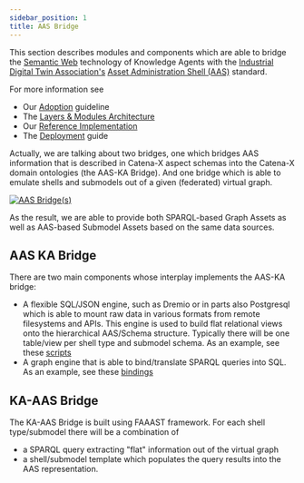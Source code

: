 ```yaml
---
sidebar_position: 1
title: AAS Bridge
---
```


This section describes modules and components which are able to bridge
the [Semantic Web](https://www.w3.org/standards/semanticweb/) technology of
Knowledge Agents with the [Industrial Digital Twin Association's](https://industrialdigitaltwin.org/)
[Asset Administration Shell (AAS)](https://industrialdigitaltwin.org/wp-content/uploads/2023/04/IDTA-01002-3-0_SpecificationAssetAdministrationShell_Part2_API.pdf)
standard.

For more information see

* Our [Adoption](../adoption-view/intro) guideline
* The [Layers & Modules Architecture](../modules)
* Our [Reference Implementation](reference)
* The [Deployment](../operation-view/deployment) guide

Actually, we are talking about two bridges, one which bridges AAS information that is described in Catena-X aspect schemas
into the Catena-X domain ontologies (the AAS-KA Bridge). And one bridge which is able to emulate
shells and submodels out of a given (federated) virtual graph.

[![AAS Bridge(s)](/img/aas_bridge_small.png)](/img/aas_bridge.png)

As the result, we are able to provide both SPARQL-based Graph Assets as well as AAS-based Submodel Assets based on the same
data sources.

## AAS KA Bridge

There are two main components whose interplay implements the AAS-KA bridge:

* A flexible SQL/JSON engine, such as Dremio or in parts also Postgresql which is able to mount raw data in various formats from remote filesystems and APIs. This engine is used to build flat relational views onto the hierarchical AAS/Schema structure. Typically there will be one table/view per shell type and submodel schema. As an example, see these [scripts](https://github.com/catenax-ng/product-knowledge/tree/main/infrastructure/resources/dremio)
* A graph engine that is able to bind/translate SPARQL queries into SQL. As an example, see these [bindings](https://github.com/catenax-ng/product-knowledge/tree/main/infrastructure/oem/resources/trace.obda)

## KA-AAS Bridge

The KA-AAS Bridge is built using FAAAST framework. For each shell type/submodel there will be a combination of

* a SPARQL query extracting "flat" information out of the virtual graph
* a shell/submodel template which populates the query results into the AAS representation.
